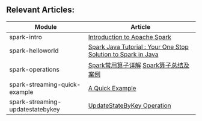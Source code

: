 ## Relevant Articles: 

Module | Article
--|--
spark-intro | [Introduction to Apache Spark](https://www.baeldung.com/apache-spark)
spark-helloworld | [Spark Java Tutorial : Your One Stop Solution to Spark in Java](https://www.edureka.co/blog/spark-java-tutorial/)
spark-operations | [Spark常用算子详解](https://www.cnblogs.com/kpsmile/p/10434390.html) [Spark算子总结及案例](https://www.cnblogs.com/liuzhongfeng/p/5285613.html)
spark-streaming-quick-example | [A Quick Example](https://spark.apache.org/docs/2.2.0/streaming-programming-guide.html#a-quick-example)
spark-streaming-updatestatebykey | [UpdateStateByKey Operation](https://spark.apache.org/docs/2.2.0/streaming-programming-guide.html#updatestatebykey-operation)